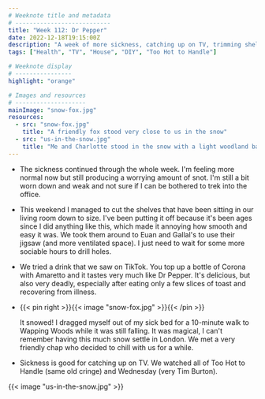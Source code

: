 ```yaml
---
# Weeknote title and metadata
# ---------------------------
title: "Week 112: Dr Pepper"
date: 2022-12-18T19:15:00Z
description: "A week of more sickness, catching up on TV, trimming shelves, snow in Wapping Woods, a foxy friend, and a dangerous cocktail."
tags: ["Health", "TV", "House", "DIY", "Too Hot to Handle"]

# Weeknote display
# ----------------
highlight: "orange"

# Images and resources
# --------------------
mainImage: "snow-fox.jpg"
resources:
  - src: "snow-fox.jpg"
    title: "A friendly fox stood very close to us in the snow"
  - src: "us-in-the-snow.jpg"
    title: "Me and Charlotte stood in the snow with a light woodland backdrop"
---
```


  * The sickness continued through the whole week. I'm feeling more normal now but still producing a worrying amount of snot. I'm still a bit worn down and weak and not sure if I can be bothered to trek into the office.

  * This weekend I managed to cut the shelves that have been sitting in our living room down to size. I've been putting it off because it's been ages since I did anything like this, which made it annoying how smooth and easy it was. We took them around to Euan and Gallal's to use their jigsaw (and more ventilated space). I just need to wait for some more sociable hours to drill holes.

  * We tried a drink that we saw on TikTok. You top up a bottle of Corona with Amaretto and it tastes very much like Dr Pepper. It's delicious, but also very deadly, especially after eating only a few slices of toast and recovering from illness.

  * {{< pin right >}}{{< image "snow-fox.jpg" >}}{{< /pin >}}

    It snowed! I dragged myself out of my sick bed for a 10-minute walk to Wapping Woods while it was still falling. It was magical, I can't remember having this much snow settle in London. We met a very friendly chap who decided to chill with us for a while.

  * Sickness is good for catching up on TV. We watched all of Too Hot to Handle (same old cringe) and Wednesday (very Tim Burton).

{{< image "us-in-the-snow.jpg" >}}
